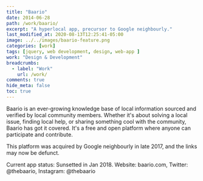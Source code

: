 ```yaml
---
title: "Baario"
date: 2014-06-28
path: /work/baario/
excerpt: "A hyperlocal app, precursor to Google neighbourly."
last_modified_at: 2020-08-13T12:25:41-05:00
image: ../../images/baario-feature.png
categories: [work]
tags: [jquery, web development, design, web-app ]
work: "Design & Development"
breadcrumbs:
  - label: "Work"
    url: /work/
comments: true
hide_meta: false
toc: true
---
```


Baario is an ever-growing knowledge base of local information sourced and verified by local community members. Whether it's about solving a local issue, finding local help, or sharing something cool with the community, Baario has got it covered. It's a free and open platform where anyone can participate and contribute.

This platform was acquired by Google neighbourly in late 2017, and the links may now be defunct.

Current app status: Sunsetted in Jan 2018.
Website: baario.com,
Twitter: @thebaario,
Instagram: @thebaario
